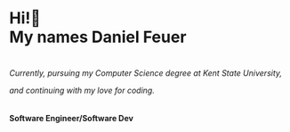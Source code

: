 <h1> Hi!👋                                       
<br>  My names Daniel Feuer <br> <h1/>                                                 
<h6> Currently, 
pursuing my Computer Science degree at Kent State University,      

and continuing with my love for coding.
<h6/>
<h4> Software Engineer/Software Dev <h4/>

